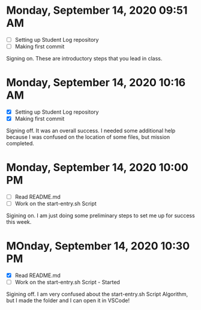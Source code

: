 # Monday, September 14, 2020 09:51 AM
- [ ] Setting up Student Log repository
- [ ] Making first commit

Signing on. These are introductory steps that you lead in class.

# Monday, September 14, 2020 10:16 AM
- [X] Setting up Student Log repository
- [X] Making first commit

Signing off. It was an overall success. I needed some additional help because I was confused on the location of some files, but mission completed.

# Monday, September 14, 2020 10:00 PM
- [ ] Read README.md
- [ ] Work on the start-entry.sh Script

Sigining on. I am just doing some preliminary steps to set me up for success this week.

# MOnday, September 14, 2020 10:30 PM
- [X] Read README.md
- [ ] Work on the start-entry.sh Script - Started

Sigining off. I am very confused about the start-entry.sh Script Algorithm, but I made the folder and I can open it in VSCode!